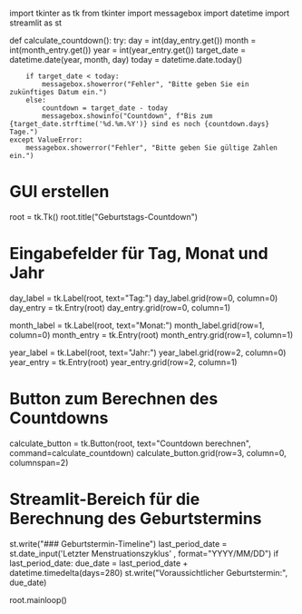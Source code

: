 import tkinter as tk
from tkinter import messagebox
import datetime
import streamlit as st

def calculate_countdown():
    try:
        day = int(day_entry.get())
        month = int(month_entry.get())
        year = int(year_entry.get())
        target_date = datetime.date(year, month, day)
        today = datetime.date.today()

        if target_date < today:
            messagebox.showerror("Fehler", "Bitte geben Sie ein zukünftiges Datum ein.")
        else:
            countdown = target_date - today
            messagebox.showinfo("Countdown", f"Bis zum {target_date.strftime('%d.%m.%Y')} sind es noch {countdown.days} Tage.")
    except ValueError:
        messagebox.showerror("Fehler", "Bitte geben Sie gültige Zahlen ein.")

# GUI erstellen
root = tk.Tk()
root.title("Geburtstags-Countdown")

# Eingabefelder für Tag, Monat und Jahr
day_label = tk.Label(root, text="Tag:")
day_label.grid(row=0, column=0)
day_entry = tk.Entry(root)
day_entry.grid(row=0, column=1)

month_label = tk.Label(root, text="Monat:")
month_label.grid(row=1, column=0)
month_entry = tk.Entry(root)
month_entry.grid(row=1, column=1)

year_label = tk.Label(root, text="Jahr:")
year_label.grid(row=2, column=0)
year_entry = tk.Entry(root)
year_entry.grid(row=2, column=1)

# Button zum Berechnen des Countdowns
calculate_button = tk.Button(root, text="Countdown berechnen", command=calculate_countdown)
calculate_button.grid(row=3, column=0, columnspan=2)

# Streamlit-Bereich für die Berechnung des Geburtstermins
st.write("### Geburtstermin-Timeline")
last_period_date = st.date_input('Letzter Menstruationszyklus' , format="YYYY/MM/DD")
if last_period_date:
    due_date = last_period_date + datetime.timedelta(days=280)
    st.write("Voraussichtlicher Geburtstermin:", due_date)

root.mainloop()
